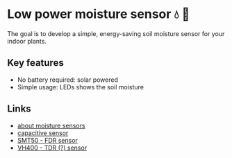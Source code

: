 # Low power moisture sensor :droplet: :tulip:

The goal is to develop a simple, energy-saving soil moisture sensor for your indoor plants. 

## Key features
  - No battery required: solar powered
  - Simple usage: LEDs shows the soil moisture

## Links
  - [about moisture sensors](https://www.ugt-online.de/produkte/bodenkunde/bodenfeuchte/ueber-bodenfeuchtesensoren/)
  - [capacitive sensor](https://www.ramser-elektro.at/shop/bausaetze-und-platinen/giesomat-kapazitiver-bodenfeuchtesensor-erdfeuchtesensor-mit-beschichtung/)
  - [SMT50 - FDR sensor](http://www.truebner.de/smt50)
  - [VH400 - TDR (?) sensor](https://www.vegetronix.com/Products/VH400/)
